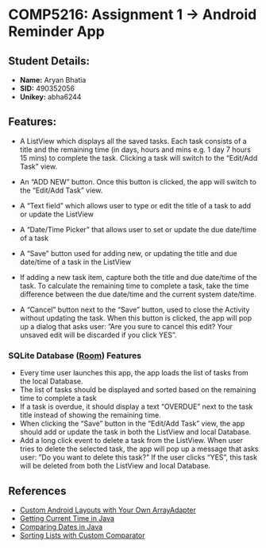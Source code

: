 # COMP5216: Assignment 1 -> Android Reminder App

## Student Details:
- **Name:** Aryan Bhatia 
- **SID:** 490352056
- **Unikey:** abha6244

## Features:
- A ListView which displays all the saved tasks. Each task consists of a title and the remaining 
  time (in days, hours and mins e.g. 1 day 7 hours 15 mins) to complete the task. Clicking a task 
  will switch to the “Edit/Add Task” view.
- An “ADD NEW” button. Once this button is clicked, the app will switch to the “Edit/Add Task” view.

- A “Text field” which allows user to type or edit the title of a task to add or update
the ListView
- A “Date/Time Picker” that allows user to set or update the due date/time of a task
- A “Save” button used for adding new, or updating the title and due date/time of a task in 
  the ListView
- If adding a new task item, capture both the title and due date/time of the task. 
  To calculate the remaining time to complete a task, take the time difference between the 
  due date/time and the current system date/time. 
- A “Cancel” button next to the “Save” button, used to close the Activity without updating the task.
  When this button is clicked, the app will pop up a dialog that asks user: 
  ”Are you sure to cancel this edit? Your unsaved edit will be discarded if you click YES”.

### SQLite Database ([**Room**](https://developer.android.com/training/data-storage/room)) Features
- Every time user launches this app, the app loads the list of tasks from the local Database.
- The list of tasks should be displayed and sorted based on the remaining time to complete a task
- If a task is overdue, it should display a text “OVERDUE” next to the task title instead of 
  showing the remaining time.
- When clicking the “Save” button in the “Edit/Add Task” view, the app should add or update the task 
  in both the ListView and local Database.
- Add a long click event to delete a task from the ListView. When user tries to delete the selected 
  task, the app will pop up a message that asks user: ”Do you want to delete this task?” If the user
  clicks “YES”, this task will be deleted from both the ListView and local Database.
  
## References 
- [Custom Android Layouts with Your Own ArrayAdapter](https://www.sitepoint.com/custom-data-layouts-with-your-own-android-arrayadapter/)
- [Getting Current Time in Java](https://www.javatpoint.com/java-get-current-date)
- [Comparing Dates in Java](https://www.tutorialspoint.com/how-to-compare-two-dates-in-java#:~:text=In%20Java%2C%20two%20dates%20can,if%20date1%20is%20before%20date2.)
- [Sorting Lists with Custom Comparator](https://stackoverflow.com/questions/2784514/sort-arraylist-of-custom-objects-by-property)
